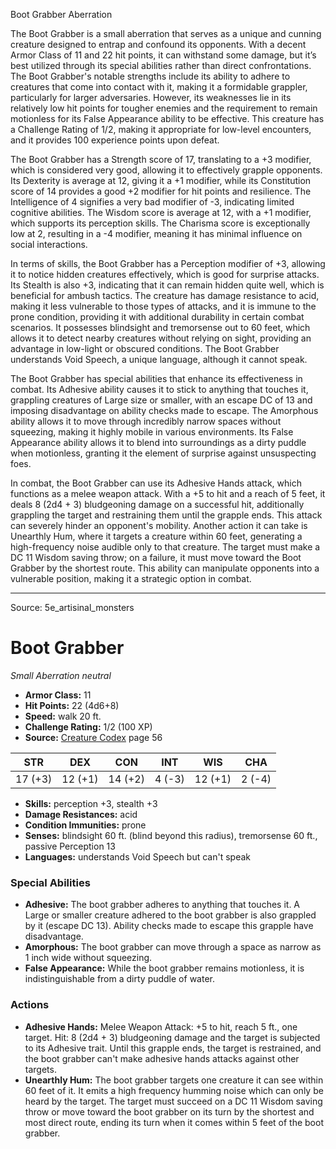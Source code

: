 <MonsterName/>Boot Grabber</MonsterName>
<CreatureType/>Aberration</CreatureType>

<summary>The Boot Grabber is a small aberration that serves as a unique and cunning creature designed to entrap and confound its opponents. With a decent Armor Class of 11 and 22 hit points, it can withstand some damage, but it’s best utilized through its special abilities rather than direct confrontations. The Boot Grabber's notable strengths include its ability to adhere to creatures that come into contact with it, making it a formidable grappler, particularly for larger adversaries. However, its weaknesses lie in its relatively low hit points for tougher enemies and the requirement to remain motionless for its False Appearance ability to be effective. This creature has a Challenge Rating of 1/2, making it appropriate for low-level encounters, and it provides 100 experience points upon defeat.</summary>

<detail>

The Boot Grabber has a Strength score of 17, translating to a +3 modifier, which is considered very good, allowing it to effectively grapple opponents. Its Dexterity is average at 12, giving it a +1 modifier, while its Constitution score of 14 provides a good +2 modifier for hit points and resilience. The Intelligence of 4 signifies a very bad modifier of -3, indicating limited cognitive abilities. The Wisdom score is average at 12, with a +1 modifier, which supports its perception skills. The Charisma score is exceptionally low at 2, resulting in a -4 modifier, meaning it has minimal influence on social interactions.

In terms of skills, the Boot Grabber has a Perception modifier of +3, allowing it to notice hidden creatures effectively, which is good for surprise attacks. Its Stealth is also +3, indicating that it can remain hidden quite well, which is beneficial for ambush tactics. The creature has damage resistance to acid, making it less vulnerable to those types of attacks, and it is immune to the prone condition, providing it with additional durability in certain combat scenarios. It possesses blindsight and tremorsense out to 60 feet, which allows it to detect nearby creatures without relying on sight, providing an advantage in low-light or obscured conditions. The Boot Grabber understands Void Speech, a unique language, although it cannot speak.

The Boot Grabber has special abilities that enhance its effectiveness in combat. Its Adhesive ability causes it to stick to anything that touches it, grappling creatures of Large size or smaller, with an escape DC of 13 and imposing disadvantage on ability checks made to escape. The Amorphous ability allows it to move through incredibly narrow spaces without squeezing, making it highly mobile in various environments. Its False Appearance ability allows it to blend into surroundings as a dirty puddle when motionless, granting it the element of surprise against unsuspecting foes.

In combat, the Boot Grabber can use its Adhesive Hands attack, which functions as a melee weapon attack. With a +5 to hit and a reach of 5 feet, it deals 8 (2d4 + 3) bludgeoning damage on a successful hit, additionally grappling the target and restraining them until the grapple ends. This attack can severely hinder an opponent's mobility. Another action it can take is Unearthly Hum, where it targets a creature within 60 feet, generating a high-frequency noise audible only to that creature. The target must make a DC 11 Wisdom saving throw; on a failure, it must move toward the Boot Grabber by the shortest route. This ability can manipulate opponents into a vulnerable position, making it a strategic option in combat.</detail>



---

Source: 5e_artisinal_monsters

# Boot Grabber

*Small* *Aberration* *neutral*

- **Armor Class:** 11
- **Hit Points:** 22 (4d6+8)
- **Speed:** walk 20 ft.
- **Challenge Rating:** 1/2 (100 XP)
- **Source:** [Creature Codex](https://koboldpress.com/kpstore/product/creature-codex-for-5th-edition-dnd) page 56

| STR | DEX | CON | INT | WIS | CHA |
| --- | --- | --- | --- | --- | --- |
| 17 (+3) | 12 (+1) | 14 (+2) | 4 (-3) | 12 (+1) | 2 (-4) |

- **Skills:** perception +3, stealth +3
- **Damage Resistances:** acid
- **Condition Immunities:** prone
- **Senses:** blindsight 60 ft. (blind beyond this radius), tremorsense 60 ft., passive Perception 13
- **Languages:** understands Void Speech but can't speak

### Special Abilities

- **Adhesive:** The boot grabber adheres to anything that touches it. A Large or smaller creature adhered to the boot grabber is also grappled by it (escape DC 13). Ability checks made to escape this grapple have disadvantage.
- **Amorphous:** The boot grabber can move through a space as narrow as 1 inch wide without squeezing.
- **False Appearance:** While the boot grabber remains motionless, it is indistinguishable from a dirty puddle of water.

### Actions

- **Adhesive Hands:** Melee Weapon Attack: +5 to hit, reach 5 ft., one target. Hit: 8 (2d4 + 3) bludgeoning damage and the target is subjected to its Adhesive trait. Until this grapple ends, the target is restrained, and the boot grabber can't make adhesive hands attacks against other targets.
- **Unearthly Hum:** The boot grabber targets one creature it can see within 60 feet of it. It emits a high frequency humming noise which can only be heard by the target. The target must succeed on a DC 11 Wisdom saving throw or move toward the boot grabber on its turn by the shortest and most direct route, ending its turn when it comes within 5 feet of the boot grabber.




